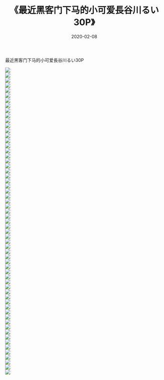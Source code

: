 ﻿---
layout: post
title:  《最近黑客门下马的小可爱長谷川るい30P》
date:   2020-02-08
img: http://imgx.orgx.ga/漏D/2020/最近黑客门下马的小可爱長谷川るい30P/000.jpg
categories: [美女, 清纯, 唯美]
---

最近黑客门下马的小可爱長谷川るい30P

  ![](http://imgx.orgx.ga/漏D/2020/最近黑客门下马的小可爱長谷川るい30P/001.jpg) <br> ![](http://imgx.orgx.ga/漏D/2020/最近黑客门下马的小可爱長谷川るい30P/002.jpg) <br> ![](http://imgx.orgx.ga/漏D/2020/最近黑客门下马的小可爱長谷川るい30P/003.jpg) <br> ![](http://imgx.orgx.ga/漏D/2020/最近黑客门下马的小可爱長谷川るい30P/004.jpg) <br> ![](http://imgx.orgx.ga/漏D/2020/最近黑客门下马的小可爱長谷川るい30P/005.jpg) <br> ![](http://imgx.orgx.ga/漏D/2020/最近黑客门下马的小可爱長谷川るい30P/006.jpg) <br> ![](http://imgx.orgx.ga/漏D/2020/最近黑客门下马的小可爱長谷川るい30P/007.jpg) <br> ![](http://imgx.orgx.ga/漏D/2020/最近黑客门下马的小可爱長谷川るい30P/008.jpg) <br> ![](http://imgx.orgx.ga/漏D/2020/最近黑客门下马的小可爱長谷川るい30P/009.jpg) <br> ![](http://imgx.orgx.ga/漏D/2020/最近黑客门下马的小可爱長谷川るい30P/010.jpg) <br> ![](http://imgx.orgx.ga/漏D/2020/最近黑客门下马的小可爱長谷川るい30P/011.jpg) <br> ![](http://imgx.orgx.ga/漏D/2020/最近黑客门下马的小可爱長谷川るい30P/012.jpg) <br> ![](http://imgx.orgx.ga/漏D/2020/最近黑客门下马的小可爱長谷川るい30P/013.jpg) <br> ![](http://imgx.orgx.ga/漏D/2020/最近黑客门下马的小可爱長谷川るい30P/014.jpg) <br> ![](http://imgx.orgx.ga/漏D/2020/最近黑客门下马的小可爱長谷川るい30P/015.jpg) <br> ![](http://imgx.orgx.ga/漏D/2020/最近黑客门下马的小可爱長谷川るい30P/016.jpg) <br> ![](http://imgx.orgx.ga/漏D/2020/最近黑客门下马的小可爱長谷川るい30P/017.jpg) <br> ![](http://imgx.orgx.ga/漏D/2020/最近黑客门下马的小可爱長谷川るい30P/018.jpg) <br> ![](http://imgx.orgx.ga/漏D/2020/最近黑客门下马的小可爱長谷川るい30P/019.jpg) <br> ![](http://imgx.orgx.ga/漏D/2020/最近黑客门下马的小可爱長谷川るい30P/020.jpg) <br> ![](http://imgx.orgx.ga/漏D/2020/最近黑客门下马的小可爱長谷川るい30P/021.jpg) <br> ![](http://imgx.orgx.ga/漏D/2020/最近黑客门下马的小可爱長谷川るい30P/022.jpg) <br> ![](http://imgx.orgx.ga/漏D/2020/最近黑客门下马的小可爱長谷川るい30P/023.jpg) <br> ![](http://imgx.orgx.ga/漏D/2020/最近黑客门下马的小可爱長谷川るい30P/024.jpg) <br> ![](http://imgx.orgx.ga/漏D/2020/最近黑客门下马的小可爱長谷川るい30P/025.jpg) <br> ![](http://imgx.orgx.ga/漏D/2020/最近黑客门下马的小可爱長谷川るい30P/026.jpg) <br> ![](http://imgx.orgx.ga/漏D/2020/最近黑客门下马的小可爱長谷川るい30P/027.jpg) <br> ![](http://imgx.orgx.ga/漏D/2020/最近黑客门下马的小可爱長谷川るい30P/028.jpg) <br> ![](http://imgx.orgx.ga/漏D/2020/最近黑客门下马的小可爱長谷川るい30P/029.jpg) <br> ![](http://imgx.orgx.ga/漏D/2020/最近黑客门下马的小可爱長谷川るい30P/030.jpg) <br> ![](http://imgx.orgx.ga/漏D/2020/最近黑客门下马的小可爱長谷川るい30P/031.jpg) <br> ![](http://imgx.orgx.ga/漏D/2020/最近黑客门下马的小可爱長谷川るい30P/032.jpg) <br> ![](http://imgx.orgx.ga/漏D/2020/最近黑客门下马的小可爱長谷川るい30P/033.jpg) <br> ![](http://imgx.orgx.ga/漏D/2020/最近黑客门下马的小可爱長谷川るい30P/034.jpg) <br> ![](http://imgx.orgx.ga/漏D/2020/最近黑客门下马的小可爱長谷川るい30P/035.jpg) <br> ![](http://imgx.orgx.ga/漏D/2020/最近黑客门下马的小可爱長谷川るい30P/036.jpg) <br> ![](http://imgx.orgx.ga/漏D/2020/最近黑客门下马的小可爱長谷川るい30P/037.jpg) <br> ![](http://imgx.orgx.ga/漏D/2020/最近黑客门下马的小可爱長谷川るい30P/038.jpg) <br> ![](http://imgx.orgx.ga/漏D/2020/最近黑客门下马的小可爱長谷川るい30P/039.jpg) <br> ![](http://imgx.orgx.ga/漏D/2020/最近黑客门下马的小可爱長谷川るい30P/040.jpg) <br> ![](http://imgx.orgx.ga/漏D/2020/最近黑客门下马的小可爱長谷川るい30P/041.jpg) <br> ![](http://imgx.orgx.ga/漏D/2020/最近黑客门下马的小可爱長谷川るい30P/042.jpg) <br> ![](http://imgx.orgx.ga/漏D/2020/最近黑客门下马的小可爱長谷川るい30P/043.jpg) <br> ![](http://imgx.orgx.ga/漏D/2020/最近黑客门下马的小可爱長谷川るい30P/044.jpg) <br> ![](http://imgx.orgx.ga/漏D/2020/最近黑客门下马的小可爱長谷川るい30P/045.jpg) <br> ![](http://imgx.orgx.ga/漏D/2020/最近黑客门下马的小可爱長谷川るい30P/046.jpg) <br> ![](http://imgx.orgx.ga/漏D/2020/最近黑客门下马的小可爱長谷川るい30P/047.jpg) <br> ![](http://imgx.orgx.ga/漏D/2020/最近黑客门下马的小可爱長谷川るい30P/048.jpg) <br> ![](http://imgx.orgx.ga/漏D/2020/最近黑客门下马的小可爱長谷川るい30P/049.jpg) <br> ![](http://imgx.orgx.ga/漏D/2020/最近黑客门下马的小可爱長谷川るい30P/050.jpg) <br> ![](http://imgx.orgx.ga/漏D/2020/最近黑客门下马的小可爱長谷川るい30P/051.jpg) <br> ![](http://imgx.orgx.ga/漏D/2020/最近黑客门下马的小可爱長谷川るい30P/052.jpg) <br> ![](http://imgx.orgx.ga/漏D/2020/最近黑客门下马的小可爱長谷川るい30P/053.jpg) <br> ![](http://imgx.orgx.ga/漏D/2020/最近黑客门下马的小可爱長谷川るい30P/054.jpg) <br> ![](http://imgx.orgx.ga/漏D/2020/最近黑客门下马的小可爱長谷川るい30P/055.jpg) <br> ![](http://imgx.orgx.ga/漏D/2020/最近黑客门下马的小可爱長谷川るい30P/056.jpg) <br> ![](http://imgx.orgx.ga/漏D/2020/最近黑客门下马的小可爱長谷川るい30P/057.jpg) <br> ![](http://imgx.orgx.ga/漏D/2020/最近黑客门下马的小可爱長谷川るい30P/058.jpg) <br> ![](http://imgx.orgx.ga/漏D/2020/最近黑客门下马的小可爱長谷川るい30P/059.jpg) <br> ![](http://imgx.orgx.ga/漏D/2020/最近黑客门下马的小可爱長谷川るい30P/060.jpg) <br> ![](http://imgx.orgx.ga/漏D/2020/最近黑客门下马的小可爱長谷川るい30P/061.jpg) <br>
